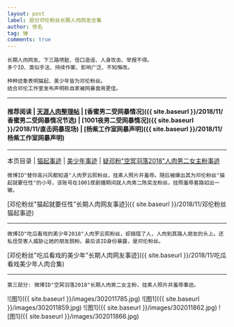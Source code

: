 ```yaml
---
layout: post
label: 部分邓伦粉丝长期人肉网友合集
author: 佚名
tag: 锤
comments: true
---
```


    长期人肉网友、下三路喷脏、信口造谣、人身攻击、举报不得。
    多个ID、类似手法、持续作案、影响广泛、不知悔改。
    
    种种迹象表明猫起、美少年皆为邓伦粉丝。
    结合邓伦工作室发布声明称自家被网暴食用更佳。
    
---

#### 推荐阅读 | [天涯人肉整理帖](http://bbs.tianya.cn/post-funinfo-7745960-1.shtml) | [香蜜男二受网暴情况]({{ site.baseurl }}/2018/11/香蜜男二受网暴情况节选) | [1001夜男二受网暴情况]({{ site.baseurl }}/2018/11/直击网暴现场) | [杨紫工作室网暴声明]({{ site.baseurl }}/2018/11/杨紫工作室网暴声明) 

---

本页目录 \| [猫起事迹](#dxjja) \| [美少年事迹](#dxjjb) \| [疑邓粉"空冥羽落2018"人肉男二女主粉事迹](#dxjjc)

<a class="anchor" name="dxjja"></a>

    微博ID"替你高兴风都知道"人肉罗云熙粉丝，挂素人照片并羞辱。随后被爆出其为邓伦粉丝"猫起就要任性"的小号，该账号在1001夜剧播期间就人肉男二陈奕龙粉丝，挂照羞辱套路如出一辙。

[邓伦粉丝"猫起就要任性"长期人肉网友事迹]({{ site.baseurl }}/2018/11/邓伦粉丝猫起事迹)

---

<a class="anchor" name="dxjjb"></a>

    微博ID"吃瓜看戏的美少年2018"人肉罗云熙粉丝，却搞错了人，人肉到其路人朋友的头上。还私信受害人威胁让她的朋友脱粉。最后该ID身份暴露，是邓伦粉丝。

[邓伦粉丝"吃瓜看戏的美少年"长期人肉网友事迹]({{ site.baseurl }}/2018/11/吃瓜看戏美少年人肉合集)


---

<a class="anchor" name="dxjjc"></a>

    第三部分: 微博ID"空冥羽落2018"长期人肉男二女主粉，挂素人照片并羞辱事迹。

![图1]({{ site.baseurl }}/images/302011785.jpg)
![图1]({{ site.baseurl }}/images/302011859.jpg)
![图1]({{ site.baseurl }}/images/302011862.jpg)
![图1]({{ site.baseurl }}/images/302011866.jpg)

